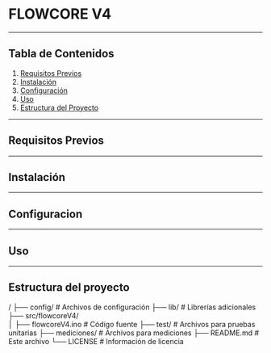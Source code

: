 # FLOWCORE V4

---

## Tabla de Contenidos

1. [Requisitos Previos](#requisitos-previos)  
2. [Instalación](#instalación)  
3. [Configuración](#configuración)  
4. [Uso](#uso)  
5. [Estructura del Proyecto](#estructura-del-proyecto)  

---

## Requisitos Previos

---

## Instalación

---

## Configuracion

---
## Uso

---
## Estructura del proyecto
/
├── config/             # Archivos de configuración 
├── lib/                # Librerías adicionales
├── src/flowcoreV4/     
│   ├── flowcoreV4.ino  # Código fuente
├── test/               # Archivos para pruebas unitarias
├── mediciones/         # Archivos para mediciones
├── README.md           # Este archivo
└── LICENSE             # Información de licencia
